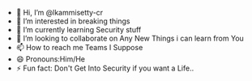 - 👋 Hi, I’m @lkammisetty-cr
- 👀 I’m interested in breaking things
- 🌱 I’m currently learning Security stuff
- 💞️ I’m looking to collaborate on Any New Things i can learn from You
- 📫 How to reach me Teams I Suppose
- 😄 Pronouns:Him/He
- ⚡ Fun fact: Don't Get Into Security if you want a Life..

<!---
lkammisetty-cr/lkammisetty-cr is a ✨ special ✨ repository because its `README.md` (this file) appears on your GitHub profile.
You can click the Preview link to take a look at your changes.
--->
